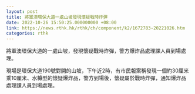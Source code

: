 ```yaml
---
layout: post
title: 將軍澳環保大道一處山坡發現懷疑戰時炸彈
date: 2022-10-26 15:50:25.000000000 +08:00
link: https://news.rthk.hk/rthk/ch/component/k2/1672783-20221026.htm
categories: rthk
---
```


將軍澳環保大道的一處山坡，發現懷疑戰時炸彈，警方爆炸品處理課人員到場處理。

現場是環保大道190號對開的山坡，下午近2時，有市民報案稱發現一個約30厘米乘10厘米、水樽型的懷疑爆炸品，警方到場後，懷疑屬於戰時炸彈，通知爆炸品處理課人員到場處理。
